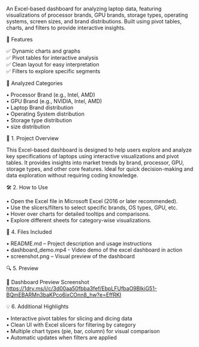 An Excel-based dashboard for analyzing laptop data, featuring visualizations of processor brands, GPU brands, storage types, operating systems, screen sizes, and brand distributions. Built using pivot tables, charts, and filters to provide interactive insights.

📁 Features

✅ Dynamic charts and graphs  
✅ Pivot tables for interactive analysis  
✅ Clean layout for easy interpretation  
✅ Filters to explore specific segments  

📌 Analyzed Categories

•  Processor Brand (e.g., Intel, AMD)  
•  GPU Brand (e.g., NVIDIA, Intel, AMD)  
•  Laptop Brand distribution  
•  Operating System distribution  
•  Storage type distribution  
•  size distribution  

🧩 1. Project Overview  

This Excel-based dashboard is designed to help users explore and analyze key specifications of laptops using interactive visualizations and pivot tables. It provides insights into market trends by brand, processor, GPU, storage types, and other core features. Ideal for quick decision-making and data exploration without requiring coding knowledge.

🛠️ 2. How to Use  

• Open the Excel file in Microsoft Excel (2016 or later recommended).  
• Use the slicers/filters to select specific brands, OS types, GPU, etc.  
• Hover over charts for detailed tooltips and comparisons.  
• Explore different sheets for category-wise visualizations.  

📂 4. Files Included  
 
• README.md – Project description and usage instructions  
• dashboard_demo.mp4 - Video demo of the excel dashboard in action  
• screenshot.png – Visual preview of the dashboard   

🔍 5. Preview

📸 Dashboard Preview Screenshot
https://1drv.ms/i/c/3d00aa50fbba3fef/EbpLFUfbaO9BlkiG51-BQmEBARMn3baKPco6ixCOnn8_hw?e=EffRKI

💡 6. Additional Highlights  

• Interactive pivot tables for slicing and dicing data  
• Clean UI with Excel slicers for filtering by category  
• Multiple chart types (pie, bar, column) for visual comparison  
• Automatic updates when filters are applied  

